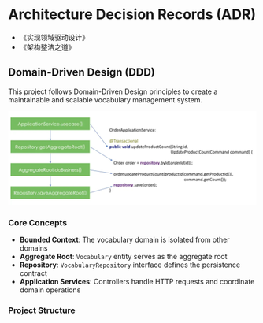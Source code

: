 # Architecture Decision Records (ADR)

- 《实现领域驱动设计》
- 《架构整洁之道》

## Domain-Driven Design (DDD)

This project follows Domain-Driven Design principles to create a maintainable and scalable vocabulary management system.

![Simple DDD Flow](../../docs/.assets/simple-ddd-flow.png.png)

### Core Concepts

- **Bounded Context**: The vocabulary domain is isolated from other domains
- **Aggregate Root**: `Vocabulary` entity serves as the aggregate root
- **Repository**: `VocabularyRepository` interface defines the persistence contract
- **Application Services**: Controllers handle HTTP requests and coordinate domain operations

### Project Structure